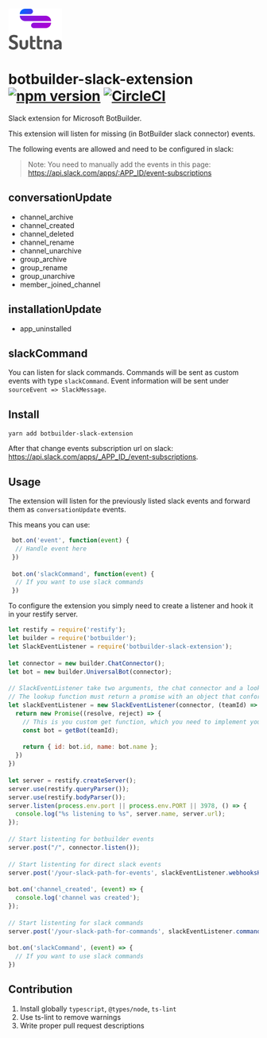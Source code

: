 ![Logo](logo.png)

# botbuilder-slack-extension [![npm version](https://badge.fury.io/js/botbuilder-slack-extension.svg)](https://badge.fury.io/js/botbuilder-slack-extension) [![CircleCI](https://circleci.com/gh/suttna/botbuilder-slack-extension.svg?style=svg)](https://circleci.com/gh/suttna/botbuilder-slack-extension)

Slack extension for Microsoft BotBuilder.

This extension will listen for missing (in BotBuilder slack connector) events.

The following events are allowed and need to be configured in slack:

> Note: You need to manually add the events in this page: https://api.slack.com/apps/:APP_ID/event-subscriptions

## conversationUpdate

- channel_archive
- channel_created
- channel_deleted
- channel_rename
- channel_unarchive
- group_archive
- group_rename
- group_unarchive
- member_joined_channel

## installationUpdate

- app_uninstalled

## slackCommand

You can listen for slack commands. Commands will be sent as custom events with type `slackCommand`. Event
information will be sent under `sourceEvent => SlackMessage`.

## Install

```
yarn add botbuilder-slack-extension
```

After that change events subscription url on slack: https://api.slack.com/apps/_APP_ID_/event-subscriptions.

## Usage

The extension will listen for the previously listed slack events and forward them as `conversationUpdate` events.

This means you can use:

```javascript
 bot.on('event', function(event) {
  // Handle event here
 })

 bot.on('slackCommand', function(event) {
  // If you want to use slack commands
 })
```

To configure the extension you simply need to create a listener and hook it in your restify server.

```javascript
let restify = require('restify');
let builder = require('botbuilder');
let SlackEventListener = require('botbuilder-slack-extension');

let connector = new builder.ChatConnector();
let bot = new builder.UniversalBot(connector);

// SlackEventListener take two arguments, the chat connector and a lookup function for your bot.
// The lookup function must return a promise with an object that conforms to IIdentity
let slackEventListener = new SlackEventListener(connector, (teamId) => {
  return new Promise((resolve, reject) => {
    // This is you custom get function, which you need to implement yourself
    const bot = getBot(teamId);

    return { id: bot.id, name: bot.name };
  })
})

let server = restify.createServer();
server.use(restify.queryParser());
server.use(restify.bodyParser());
server.listen(process.env.port || process.env.PORT || 3978, () => {
  console.log("%s listening to %s", server.name, server.url);
});

// Start listenting for botbuilder events
server.post("/", connector.listen());

// Start listenting for direct slack events
server.post('/your-slack-path-for-events', slackEventListener.webhooksHandler());

bot.on('channel_created', (event) => {
  console.log('channel was created');
});

// Start listenting for slack commands
server.post('/your-slack-path-for-commands', slackEventListener.commandsHandler());

bot.on('slackCommand', (event) => {
  // If you want to use slack commands
})
```

## Contribution
1. Install globally `typescript`, `@types/node`, `ts-lint`
2. Use ts-lint to remove warnings
3. Write proper pull request descriptions